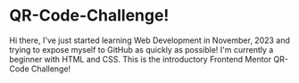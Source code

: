 # QR-Code-Challenge!
Hi there,
I've just started learning Web Development in November, 2023 and trying to expose myself to GitHub as quickly as possible!
I'm currently a beginner with HTML and CSS.  This is the introductory Frontend Mentor QR-Code Challenge!
